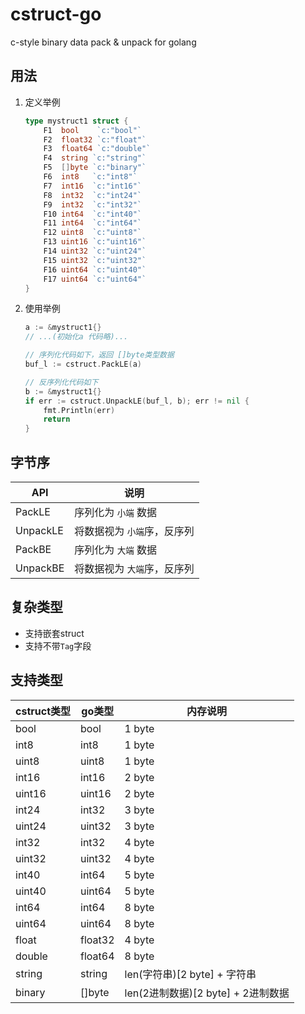 # cstruct-go

c-style binary data pack & unpack for golang

## 用法

1.  定义举例

    ```go
    type mystruct1 struct {
        F1  bool    `c:"bool"`
        F2  float32 `c:"float"`
        F3  float64 `c:"double"`
        F4  string `c:"string"`
        F5  []byte `c:"binary"`
        F6  int8   `c:"int8"`
        F7  int16  `c:"int16"`
        F8  int32  `c:"int24"`
        F9  int32  `c:"int32"`
        F10 int64  `c:"int40"`
        F11 int64  `c:"int64"`
        F12 uint8  `c:"uint8"`
        F13 uint16 `c:"uint16"`
        F14 uint32 `c:"uint24"`
        F15 uint32 `c:"uint32"`
        F16 uint64 `c:"uint40"`
        F17 uint64 `c:"uint64"`
    }
    ```

2.  使用举例

    ```go
    a := &mystruct1{}
    // ...(初始化a 代码略)...

    // 序列化代码如下，返回 []byte类型数据
    buf_l := cstruct.PackLE(a)

    // 反序列化代码如下
    b := &mystruct1{}
    if err := cstruct.UnpackLE(buf_l, b); err != nil {
        fmt.Println(err)
        return
    }
    ```

## 字节序

| API      | 说明              |
| -------- | --------------- |
| PackLE   | 序列化为 `小端` 数据    |
| UnpackLE | 将数据视为 `小端`序，反序列 |
| PackBE   | 序列化为 `大端` 数据    |
| UnpackBE | 将数据视为 `大端`序，反序列 |

## 复杂类型

-   支持嵌套struct
-   支持不带`Tag`字段

## 支持类型

| cstruct类型 | go类型    | 内存说明                       |
| --------- | ------- | -------------------------- |
| bool      | bool    | 1 byte                     |
| int8      | int8    | 1 byte                     |
| uint8     | uint8   | 1 byte                     |
| int16     | int16   | 2 byte                     |
| uint16    | uint16  | 2 byte                     |
| int24     | int32   | 3 byte                     |
| uint24    | uint32  | 3 byte                     |
| int32     | int32   | 4 byte                     |
| uint32    | uint32  | 4 byte                     |
| int40     | int64   | 5 byte                     |
| uint40    | uint64  | 5 byte                     |
| int64     | int64   | 8 byte                     |
| uint64    | uint64  | 8 byte                     |
| float     | float32 | 4 byte                     |
| double    | float64 | 8 byte                     |
| string    | string  | len(字符串)[2 byte] + 字符串     |
| binary    | \[]byte | len(2进制数据)[2 byte] + 2进制数据 |
